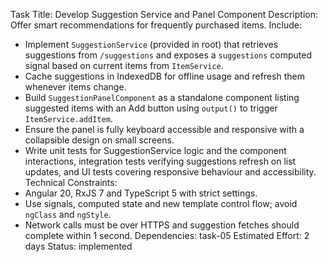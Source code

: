 Task Title: Develop Suggestion Service and Panel Component
Description: Offer smart recommendations for frequently purchased items.
Include:
- Implement `SuggestionService` (provided in root) that retrieves suggestions from `/suggestions` and exposes a `suggestions` computed signal based on current items from `ItemService`.
- Cache suggestions in IndexedDB for offline usage and refresh them whenever items change.
- Build `SuggestionPanelComponent` as a standalone component listing suggested items with an Add button using `output()` to trigger `ItemService.addItem`.
- Ensure the panel is fully keyboard accessible and responsive with a collapsible design on small screens.
- Write unit tests for SuggestionService logic and the component interactions, integration tests verifying suggestions refresh on list updates, and UI tests covering responsive behaviour and accessibility.
Technical Constraints:
- Angular 20, RxJS 7 and TypeScript 5 with strict settings.
- Use signals, computed state and new template control flow; avoid `ngClass` and `ngStyle`.
- Network calls must be over HTTPS and suggestion fetches should complete within 1 second.
Dependencies: task-05
Estimated Effort: 2 days
Status: implemented
